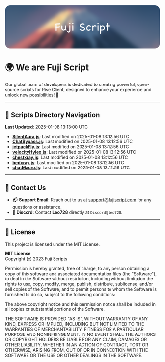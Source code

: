 ![Banner](.github/b.webp)

# 🌍 **We are Fuji Script**

Our global team of developers is dedicated to creating powerful, open-source scripts for Rise Client, designed to enhance your experience and unlock new possibilities! 🌟

---
<!-- SCRIPTS_NAVIGATION_START -->
## 📂 **Scripts Directory Navigation**

**Last Updated**: 2025-01-08 13:13:00 UTC

- **[SilentAura.js](scripts/SilentAura.js)**: Last modified on 2025-01-08 13:12:56 UTC
- **[ChatBypass.js](scripts/ChatBypass.js)**: Last modified on 2025-01-08 13:12:56 UTC
- **[jetpackFly.js](scripts/jetpackFly.js)**: Last modified on 2025-01-08 13:12:56 UTC
- **[velocityHylex.js](scripts/velocityHylex.js)**: Last modified on 2025-01-08 13:12:56 UTC
- **[chestxray.js](scripts/chestxray.js)**: Last modified on 2025-01-08 13:12:56 UTC
- **[bedxray.js](scripts/bedxray.js)**: Last modified on 2025-01-08 13:12:56 UTC
- **[chatMacro.js](scripts/chatMacro.js)**: Last modified on 2025-01-08 13:12:56 UTC

<!-- SCRIPTS_NAVIGATION_END -->

---

## 💬 **Contact Us**  
- 📬 **Support Email**: Reach out to us at [support@fujiscript.com](mailto:support@fujiscript.com) for any questions or assistance.  
- 💬 **Discord**: Contact **Leo728** directly at `Discord@leo728`.

---

## 📜 **License**

This project is licensed under the MIT License.  

**MIT License**  
Copyright (c) 2023 Fuji Scripts  

Permission is hereby granted, free of charge, to any person obtaining a copy of this software and associated documentation files (the "Software"), to deal in the Software without restriction, including without limitation the rights to use, copy, modify, merge, publish, distribute, sublicense, and/or sell copies of the Software, and to permit persons to whom the Software is furnished to do so, subject to the following conditions:  

The above copyright notice and this permission notice shall be included in all copies or substantial portions of the Software.  

THE SOFTWARE IS PROVIDED "AS IS", WITHOUT WARRANTY OF ANY KIND, EXPRESS OR IMPLIED, INCLUDING BUT NOT LIMITED TO THE WARRANTIES OF MERCHANTABILITY, FITNESS FOR A PARTICULAR PURPOSE AND NONINFRINGEMENT. IN NO EVENT SHALL THE AUTHORS OR COPYRIGHT HOLDERS BE LIABLE FOR ANY CLAIM, DAMAGES OR OTHER LIABILITY, WHETHER IN AN ACTION OF CONTRACT, TORT OR OTHERWISE, ARISING FROM, OUT OF OR IN CONNECTION WITH THE SOFTWARE OR THE USE OR OTHER DEALINGS IN THE SOFTWARE.  

